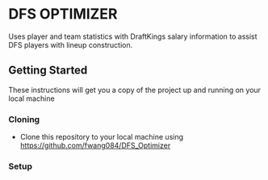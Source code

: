 # DFS OPTIMIZER

Uses player and team statistics with DraftKings salary information to assist DFS players with lineup construction.

## Getting Started

These instructions will get you a copy of the project up and running on your local machine

### Cloning

- Clone this repository to your local machine using https://github.com/fwang084/DFS_Optimizer

### Setup


